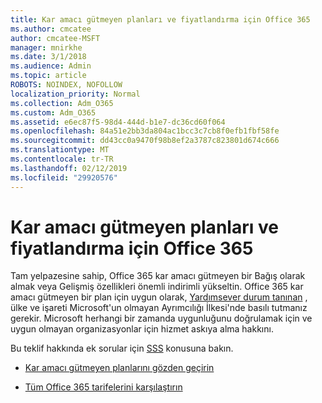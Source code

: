 ```yaml
---
title: Kar amacı gütmeyen planları ve fiyatlandırma için Office 365
ms.author: cmcatee
author: cmcatee-MSFT
manager: mnirkhe
ms.date: 3/1/2018
ms.audience: Admin
ms.topic: article
ROBOTS: NOINDEX, NOFOLLOW
localization_priority: Normal
ms.collection: Adm_O365
ms.custom: Adm_O365
ms.assetid: e6ec87f5-98d4-444d-b1e7-dc36cd60f064
ms.openlocfilehash: 84a51e2bb3da804ac1bcc3c7cb8f0efb1fbf58fe
ms.sourcegitcommit: dd43cc0a9470f98b8ef2a3787c823801d674c666
ms.translationtype: MT
ms.contentlocale: tr-TR
ms.lasthandoff: 02/12/2019
ms.locfileid: "29920576"
---
```

# <a name="office-365-for-nonprofit-plans-and-pricing"></a>Kar amacı gütmeyen planları ve fiyatlandırma için Office 365

Tam yelpazesine sahip, Office 365 kar amacı gütmeyen bir Bağış olarak almak veya Gelişmiş özellikleri önemli indirimli yükseltin. Office 365 kar amacı gütmeyen bir plan için uygun olarak, [Yardımsever durum tanınan](https://go.microsoft.com/fwlink/p/?LinkID=330253) , ülke ve işareti Microsoft'un olmayan Ayrımcılığı İlkesi'nde basılı tutmanız gerekir. Microsoft herhangi bir zamanda uygunluğunu doğrulamak için ve uygun olmayan organizasyonlar için hizmet askıya alma hakkını. 
  
Bu teklif hakkında ek sorular için [SSS](https://products.office.com/nonprofit/office-365-nonprofit) konusuna bakın. 
  
- [Kar amacı gütmeyen planlarını gözden geçirin](https://products.office.com/nonprofit/office-365-nonprofit-plans-and-pricing?tab=1)
    
- [Tüm Office 365 tarifelerini karşılaştırın](https://products.office.com/business/compare-more-office-365-for-business-plans)
    

